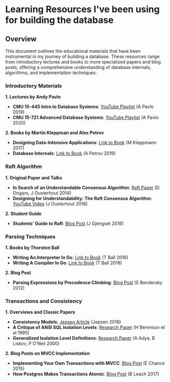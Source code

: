 # Learning Resources I've been using for building the database

## Overview

This document outlines the educational materials that have been instrumental in my journey of building a database. These resources range from introductory lectures and books to more specialized papers and blog posts, offering a comprehensive understanding of database internals, algorithms, and implementation techniques.

### Introductory Materials

**1. Lectures by Andy Pavlo**
   - **CMU 15-445 Intro to Database Systems**: [YouTube Playlist](https://www.youtube.com/playlist?list=PLSE8ODhjZXjbohkNBWQs_otTrBTrjyohi) (A Pavlo 2019)
   - **CMU 15-721 Advanced Database Systems**: [YouTube Playlist](https://www.youtube.com/playlist?list=PLSE8ODhjZXjasmrEd2_Yi1deeE360zv5O) (A Pavlo 2020)

**2. Books by Martin Kleppman and Alex Petrov**
   - **Designing Data-Intensive Applications**: [Link to Book](https://dataintensive.net/) (M Kleppmann 2017)
   - **Database Internals**: [Link to Book](https://www.databass.dev) (A Petrov 2019)

### Raft Algorithm

**1. Original Paper and Talks**
   - **In Search of an Understandable Consensus Algorithm**: [Raft Paper](https://raft.github.io/raft.pdf) (D Ongaro, J Ousterhout 2014)
   - **Designing for Understandability: The Raft Consensus Algorithm**: [YouTube Video](https://www.youtube.com/watch?v=vYp4LYbnnW8) (J Ousterhout 2016)

**2. Student Guide**
   - **Students' Guide to Raft**: [Blog Post](https://thesquareplanet.com/blog/students-guide-to-raft/) (J Gjengset 2016)

### Parsing Techniques

**1. Books by Thorsten Ball**
   - **Writing An Interpreter In Go**: [Link to Book](https://interpreterbook.com) (T Ball 2016)
   - **Writing A Compiler In Go**: [Link to Book](https://compilerbook.com) (T Ball 2018)

**2. Blog Post**
   - **Parsing Expressions by Precedence Climbing**: [Blog Post](https://eli.thegreenplace.net/2012/08/02/parsing-expressions-by-precedence-climbing) (E Bendersky 2012)

### Transactions and Consistency

**1. Overviews and Classic Papers**
   - **Consistency Models**: [Jepsen Article](https://jepsen.io/consistency) (Jepsen 2016)
   - **A Critique of ANSI SQL Isolation Levels**: [Research Paper](https://www.microsoft.com/en-us/research/wp-content/uploads/2016/02/tr-95-51.pdf) (H Berenson et al 1995)
   - **Generalized Isolation Level Definitions**: [Research Paper](http://pmg.csail.mit.edu/papers/icde00.pdf) (A Adya, B Liskov, P O'Neil 2000)

**2. Blog Posts on MVCC Implementation**
   - **Implementing Your Own Transactions with MVCC**: [Blog Post](https://levelup.gitconnected.com/implementing-your-own-transactions-with-mvcc-bba11cab8e70) (E Chance 2015)
   - **How Postgres Makes Transactions Atomic**: [Blog Post](https://brandur.org/postgres-atomicity) (B Leach 2017)

